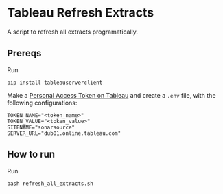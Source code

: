 # Tableau Refresh Extracts

A script to refresh all extracts programatically.

## Prereqs

Run

`pip install tableauserverclient`

Make a [Personal Access Token on Tableau](https://help.tableau.com/current/server/en-us/security_personal_access_tokens.htm#create-personal-access-tokens) and create a `.env` file, with the following configurations:

```
TOKEN_NAME="<token_name>"
TOKEN_VALUE="<token_value>"
SITENAME="sonarsource"
SERVER_URL="dub01.online.tableau.com"
```

## How to run

Run

`bash refresh_all_extracts.sh`

